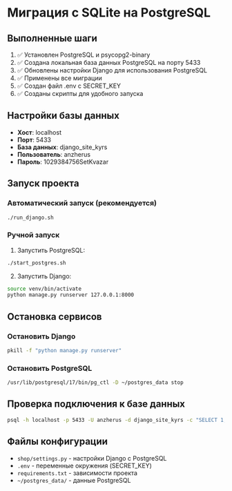 # Миграция с SQLite на PostgreSQL

## Выполненные шаги

1. ✅ Установлен PostgreSQL и psycopg2-binary
2. ✅ Создана локальная база данных PostgreSQL на порту 5433
3. ✅ Обновлены настройки Django для использования PostgreSQL
4. ✅ Применены все миграции
5. ✅ Создан файл .env с SECRET_KEY
6. ✅ Созданы скрипты для удобного запуска

## Настройки базы данных

- **Хост**: localhost
- **Порт**: 5433
- **База данных**: django_site_kyrs
- **Пользователь**: anzherus
- **Пароль**: 1029384756SetKvazar

## Запуск проекта

### Автоматический запуск (рекомендуется)
```bash
./run_django.sh
```

### Ручной запуск
1. Запустить PostgreSQL:
```bash
./start_postgres.sh
```

2. Запустить Django:
```bash
source venv/bin/activate
python manage.py runserver 127.0.0.1:8000
```

## Остановка сервисов

### Остановить Django
```bash
pkill -f "python manage.py runserver"
```

### Остановить PostgreSQL
```bash
/usr/lib/postgresql/17/bin/pg_ctl -D ~/postgres_data stop
```

## Проверка подключения к базе данных

```bash
psql -h localhost -p 5433 -U anzherus -d django_site_kyrs -c "SELECT 1;"
```

## Файлы конфигурации

- `shop/settings.py` - настройки Django с PostgreSQL
- `.env` - переменные окружения (SECRET_KEY)
- `requirements.txt` - зависимости проекта
- `~/postgres_data/` - данные PostgreSQL
